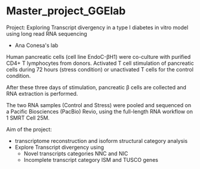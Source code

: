 # Master_project_GGElab


Project: Exploring Transcript divergency in a type I diabetes in vitro model using long read RNA sequencing
-  Ana Conesa's lab

Human pancreatic cells (cell line EndoC-βH1) were co-culture with purified CD4+ T lymphocytes from donors.
Activated T cell stimulation of pancreatic cells during 72 hours (stress condition) or unactivated T cells for the control condition.

After these three days of stimulation, pancreatic β cells are collected and RNA extraction is performed.

The two RNA samples (Control and Stress) were pooled and sequenced on a Pacific Biosciences (PacBio) Revio, using the full-length RNA workflow on 1 SMRT Cell 25M. 

Aim of the project:

- transcriptome reconstruction and isoform structural category analysis
- Explore Transcript divergency using
  * Novel transcripts categories NNC and NIC
  * Incomplete transcript category ISM and TUSCO genes
